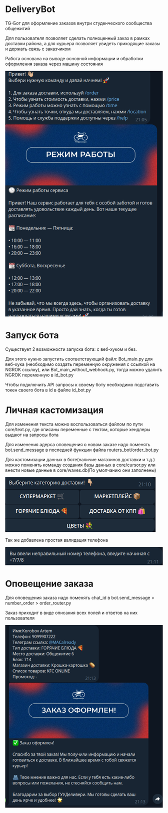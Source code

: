 # DeliveryBot

TG-Бот для оформление заказов внутри студенческого сообщества общежитий

Для пользователя позволяет сделать полноценный заказ в рамках доставки района, а для курьера позволяет увидеть приходящие заказы и держать связь с заказчиком

Работа основана на выводе основной информации и обработки оформления заказа через машину состояния 

![Bot](./static/README/1.png)

# Запуск бота

Существует 2 возможности запуска бота: с веб-хуком и без.

Для этого нужно запустить соответствующий файл: Bot_main.py для веб-хука (необходимо создать переменную окружения с ссылкой на NGROK ссылку), или Bot_main_without_webhook.py, тогда можно удалить NGROK переменную в id_bot.py

Чтобы  подключить API запросы к своему боту необходимо подставить токен своего бота в id в файле id_bot.py

# Личная кастомизация

Для изменения текста можно воспользоваться файлом по пути core/text.py, где описаны переменные c тектом, которые хендлеры выдают на запросы бота

Для изменения адерса оповещения о новом заказе надо поменять bot.send_message в последней функции файла routers_bot/order_bot.py

Для кастомизации данных в боте(наличие магазинов доставки и т.д.) можно поменять команду создания базы данных в core/cursor.py или внести новые данные в core/waves.db(По умолчанию они заполнены)

![Bot_data](./static/README/2.png)

Так же добавлена простая валидация телефона

![Bot_validation](./static/README/3.png)

# Оповещение заказа

Для оповещения заказа надо поменять chat_id в bot.send_message > number_order > order_router.py

Заказ приходит в виде описания всех полей и ответов на них пользователя

![Bot_order](./static/README/4.png)


